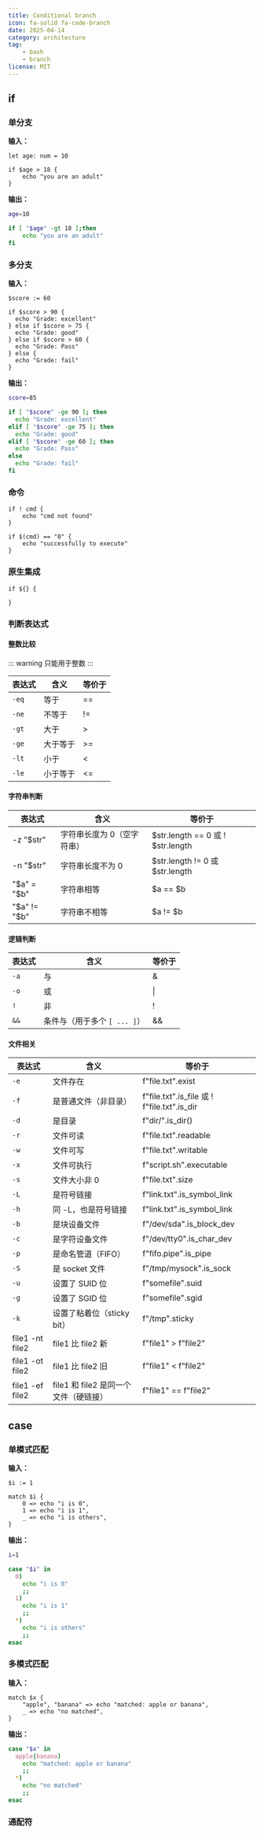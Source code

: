 ```yaml
---
title: Conditional branch
icon: fa-solid fa-code-branch
date: 2025-04-14
category: architecture
tag: 
    - bash
    - branch
license: MIT
---
```


## if

### 单分支

**输入：**
```hulo
let age: num = 10

if $age > 18 {
    echo "you are an adult"
}
```

**输出：**
```bash
age=10

if [ "$age" -gt 18 ];then
    echo "you are an adult"
fi
```

### 多分支

**输入：**
```hulo
$score := 60

if $score > 90 {
  echo "Grade: excellent"
} else if $score > 75 {
  echo "Grade: good"
} else if $score > 60 {
  echo "Grade: Pass"
} else {
  echo "Grade: fail"
}
```

**输出：**
```bash
score=85

if [ "$score" -ge 90 ]; then
  echo "Grade: excellent"
elif [ "$score" -ge 75 ]; then
  echo "Grade: good"
elif [ "$score" -ge 60 ]; then
  echo "Grade: Pass"
else
  echo "Grade: fail"
fi
```


### 命令
```
if ! cmd {
    echo "cmd not found"
}

if $(cmd) == "0" {
    echo "successfully to execute"
}
```

### 原生集成
```
if ${} {

}
```

### 判断表达式

#### 整数比较
::: warning
只能用于整数
:::

| 表达式      | 含义 | 等价于 |
| ----------- | ----------- | ----------- |
| `-eq` |	等于	|  == |
| `-ne` |	不等于  | != |
| `-gt` |	大于	|  > |
| `-ge` |	大于等于 | >= |
| `-lt` |	小于	 | < |
| `-le` |	小于等于 | <= |

#### 字符串判断

| 表达式      | 含义 | 等价于 |
| ----------- | ----------- | ----------- |
| -z "$str" |	字符串长度为 0（空字符串）| $str.length == 0 或 ! $str.length |
| -n "$str" | 字符串长度不为 0 | $str.length != 0 或 $str.length |
| "$a" = "$b" |	字符串相等| $a == $b |
| "$a" != "$b" | 字符串不相等 | $a != $b |

#### 逻辑判断
| 表达式      | 含义 | 等价于 |
| ----------- | ----------- | ----------- |
| `-a`      | 与       | & |
| `-o`   | 或        | \| |
| `!`   | 非        | ! |
| `&&`   | 条件与（用于多个 `[ ... ]`）| && |


#### 文件相关

| 表达式      | 含义 | 等价于 |
| ----------- | ----------- | ----------- |
| `-e` | 文件存在 | f"file.txt".exist |
| `-f` | 是普通文件（非目录）| f"file.txt".is_file 或 ! f"file.txt".is_dir |
| `-d` | 是目录 | f"dir/".is_dir() |
| `-r` | 文件可读 |	f"file.txt".readable |
| `-w` | 文件可写 | f"file.txt".writable |
| `-x` | 文件可执行 | f"script.sh".executable |
| `-s` | 文件大小非 0 | f"file.txt".size |
| `-L` | 是符号链接 | f"link.txt".is_symbol_link |
| `-h` | 同 -L，也是符号链接 | f"link.txt".is_symbol_link |
| `-b` | 是块设备文件 | f"/dev/sda".is_block_dev |
| `-c` | 是字符设备文件 | f"/dev/tty0".is_char_dev |
| `-p` | 是命名管道（FIFO）| f"fifo.pipe".is_pipe |
| `-S` | 是 socket 文件	| f"/tmp/mysock".is_sock |
| `-u` | 设置了 SUID 位 | f"somefile".suid |
| `-g` | 设置了 SGID 位	| f"somefile".sgid |
| `-k` | 设置了粘着位（sticky bit）| f"/tmp".sticky |
| file1 -nt file2 |	file1 比 file2 新 |	f"file1" > f"file2" |
| file1 -ot file2 | file1 比 file2 旧 |	f"file1" < f"file2" |
| file1 -ef file2 | file1 和 file2 是同一个文件（硬链接）|	f"file1" == f"file2" |

## case

### 单模式匹配

**输入：**
```hulo
$i := 1

match $i {
    0 => echo "i is 0",
    1 => echo "i is 1",
    _ => echo "i is others",
}
```

**输出：**
```bash
i=1

case "$i" in
  0)
    echo "i is 0"
    ;;
  1)
    echo "i is 1"
    ;;
  *)
    echo "i is others"
    ;;
esac
```

### 多模式匹配

**输入：**
```hulo
match $x {
    "apple", "banana" => echo "matched: apple or banana",
    _ => echo "no matched",
}
```

**输出：**
```bash
case "$x" in
  apple|banana)
    echo "matched: apple or banana"
    ;;
  *)
    echo "no matched"
    ;;
esac
```

### 通配符
